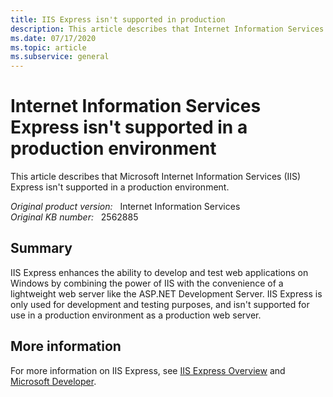 ```yaml
---
title: IIS Express isn't supported in production
description: This article describes that Internet Information Services Express isn't supported in a production environment.
ms.date: 07/17/2020
ms.topic: article
ms.subservice: general
---
```

# Internet Information Services Express isn't supported in a production environment

This article describes that Microsoft Internet Information Services (IIS) Express isn't supported in a production environment.

_Original product version:_ &nbsp; Internet Information Services  
_Original KB number:_ &nbsp; 2562885

## Summary

IIS Express enhances the ability to develop and test web applications on Windows by combining the power of IIS with the convenience of a lightweight web server like the ASP.NET Development Server. IIS Express is only used for development and testing purposes, and isn't supported for use in a production environment as a production web server.

## More information

For more information on IIS Express, see [IIS Express Overview](/iis/extensions/introduction-to-iis-express/iis-express-overview) and [Microsoft Developer](https://developer.microsoft.com/).
